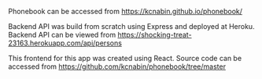 Phonebook can be accessed from
https://kcnabin.github.io/phonebook/

Backend API was build from scratch using Express and deployed at Heroku.
Backend API can be viewed from https://shocking-treat-23163.herokuapp.com/api/persons

This frontend for this app was created using React.
Source code can be accessed from https://github.com/kcnabin/phonebook/tree/master
